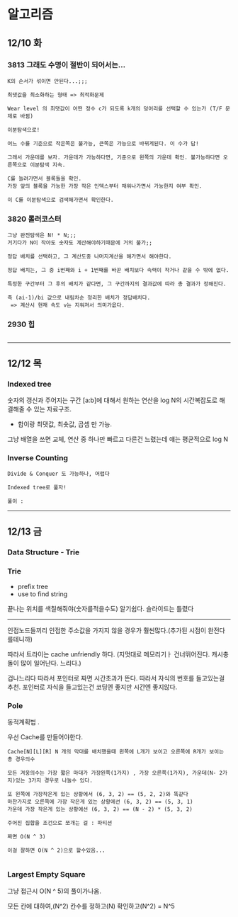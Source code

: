 # 알고리즘
## 12/10 화

### 3813 그래도 수명이 절반이 되어서는...

```
K의 순서가 섞이면 안된다...;;;

최댓값을 최소화하는 형태 => 최적화문제

Wear level 의 최댓값이 어떤 정수 c가 되도록 k개의 덩어리를 선택할 수 있는가 (T/F 문제로 바뀜)

이분탐색으로!

어느 수를 기준으로 작은쪽은 불가능, 큰쪽은 가능으로 바뀌게된다. 이 수가 답!

그래서 가운데를 보자. 가운데가 가능하다면, 기준으로 왼쪽의 가운데 확인. 불가능하다면 오른쪽으로 이분탐색 지속.

C를 늘려가면서 블록들을 확인.
가장 앞의 블록을 가능한 가장 작은 인덱스부터 채워나가면서 가능한지 여부 확인.

이 C를 이분탐색으로 검색해가면서 확인한다.
```

### 3820 롤러코스터

```
그냥 완전탐색은 N! * N;;;
거기다가 N이 작아도 숫자도 계산해야하기때문에 거의 불가;;

정답 배치를 선택하고, 그 계산도중 나머지계산을 해가면서 해야한다.

정답 배치는, 그 중 i번째와 i + 1번째를 바꾼 배치보다 속력이 작거나 같을 수 밖에 없다.

특정한 구간부터 그 후의 배치가 같다면, 그 구간까지의 결과값에 따라 총 결과가 정해진다. 

즉 (ai-1)/bi 값으로 내림차순 정리한 배치가 정답배치다.
 => 계산시 현재 속도 v는 지워져서 의미가읎다.
```

### 2930 힙

```

```

---



## 12/12 목

### Indexed tree

숫자의 갱신과 주어지는 구간 [a:b]에 대해서 원하는 연산을 log N의 시간복잡도로 해결해줄 수 있는 자료구조.

- 합이랑 최댓값, 최솟값, 곱셈 만 가능.

그냥 배열을 쓰면 교체, 연산 중 하나만 빠르고 다른건 느렸는데 얘는 평균적으로 log N



### Inverse Counting

```
Divide & Conquer 도 가능하나, 어렵다

Indexed tree로 풀자!

풀이 : 
```

---



## 12/13 금

### Data Structure - Trie

### Trie

- prefix tree
- use to find string



끝나는 위치를 색칠해줘야(숫자를적을수도) 알기쉽다. 슬라이드는 틀렸다

---

인접노드들끼리 인접한 주소값을 가지지 않을 경우가 훨씬많다.(추가된 시점이 완전다를테니까)

따라서 트라이는 cache unfriendly 하다. (지멋대로 메모리기ㅏ 건너뛰어진다. 캐시충돌이 많이 일어난다. 느리다.)

겁나느리다 따라서 포인터로 짜면 시간초과가 뜬다. 따라서 자식의 번호를 들고있는걸 추천. 포인터로 자식을 들고있는건 코딩엔 좋지만 시간엔 좋지않다.

### Pole

동적계획법 .

우선 Cache를 만들어야한다.

```
Cache[N][L][R] N 개의 막대를 배치했을때 왼쪽에 L개가 보이고 오른쪽에 R개가 보이는 총 경우의수

모든 겨웅의수는 가장 짧은 마대가 가장왼쪽(1가지) , 가장 오른쪽(1가지), 가운데(N- 2가지)있는 3가지 경우로 나눌수 있다.

또 왼쪽에 가장작은게 있는 상황에서 (6, 3, 2) == (5, 2, 2)와 똑같다
마찬가지로 오른쪽에 가장 작은게 있는 상황에선 (6, 3, 2) == (5, 3, 1)
가운데 가장 작은게 있는 상황에선 (6, 3, 2) == (N - 2) * (5, 3, 2)

주어진 집합을 조건으로 쪼개는 걸 : 파티션

짜면 O(N ^ 3)

이걸 잘하면 O(N ^ 2)으로 할수있음...


```



### Largest Empty Square

그냥 접근시 O(N ^ 5)의 풀이가나옴.

모든 칸에 대하여,(N^2) 칸수를 정하고(N) 확인하고(N^2) = N^5

